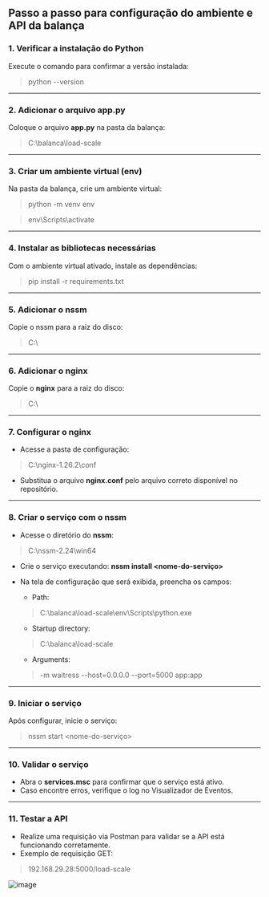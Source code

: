 ## Passo a passo para configuração do ambiente e API da balança

### 1. Verificar a instalação do Python
Execute o comando para confirmar a versão instalada:

> python --version

___

### 2. Adicionar o arquivo **app.py**

Coloque o arquivo **app.py** na pasta da balança:

> C:\balanca\load-scale

___

### 3. Criar um ambiente virtual (env)

Na pasta da balança, crie um ambiente virtual:

> python -m venv env

> env\Scripts\activate

___

### 4. Instalar as bibliotecas necessárias

Com o ambiente virtual ativado, instale as dependências:
> pip install -r requirements.txt

___

### 5. Adicionar o **nssm**

Copie o nssm para a raiz do disco:
> C:\

___

### 6. Adicionar o **nginx**

Copie o **nginx** para a raiz do disco:
> C:\

___

### 7. Configurar o **nginx**

- Acesse a pasta de configuração:
> C:\nginx-1.26.2\conf

- Substitua o arquivo **nginx.conf** pelo arquivo correto disponível no repositório.

___

### 8. Criar o serviço com o **nssm**

- Acesse o diretório do **nssm**:
> C:\nssm-2.24\win64

- Crie o serviço executando:
**nssm install <nome-do-serviço>**

- Na tela de configuração que será exibida, preencha os campos:

    - Path:
    > C:\balanca\load-scale\env\Scripts\python.exe
    - Startup directory:
    > C:\balanca\load-scale
    - Arguments:
    > -m waitress --host=0.0.0.0 --port=5000 app:app

___

### 9. Iniciar o serviço    

Após configurar, inicie o serviço:
> nssm start <nome-do-serviço>

___

### 10. Validar o serviço

- Abra o **services.msc** para confirmar que o serviço está ativo.
- Caso encontre erros, verifique o log no Visualizador de Eventos.

___

### 11. Testar a API

- Realize uma requisição via Postman para validar se a API está funcionando corretamente.
- Exemplo de requisição GET: 
> 192.168.29.28:5000/load-scale

![image](https://github.com/user-attachments/assets/dd23bb8f-3fa9-47d7-8d91-b2f312985ddc)

